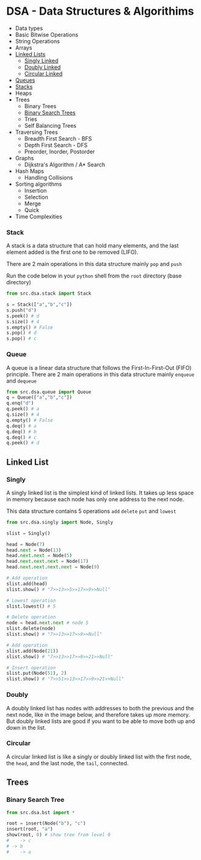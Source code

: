 DSA - Data Structures & Algorithims
===

- Data types
- Basic Bitwise Operations
- String Operations
- Arrays
- [Linked Lists](#linked-list)
  - [Singly Linked](#singly)
  - [Doubly Linked](#doubly)
  - [Circular Linked](#circular)
- [Queues](#queue)
- [Stacks](#stack)
- Heaps
- Trees
  - Binary Trees
  - [Binary Search Trees](#binary-search-tree)
  - Tries
  - Self Balancing Trees
- Traversing Trees
  - Breadth First Search - BFS
  - Depth First Search - DFS
  - Preorder, Inorder, Postorder
- Graphs
  - Dijkstra's Algorithm / A\* Search
- Hash Maps
  - Handling Collisions
- Sorting algorithms
  - Insertion
  - Selection
  - Merge
  - Quick
- Time Complexities

### Stack

A stack is a data structure that can hold many elements, and the last element added is the 
first one to be removed (LIFO). 

There are 2 main operations in this data structure mainly `pop` and `push`

Run the code below in your `python` shell from the `root` directory (base directory)

```python
from src.dsa.stack import Stack

s = Stack(["a","b","c"])
s.push("d")
s.peek() # d
s.size() # 4
s.empty() # False
s.pop() # d
s.pop() # c
```

### Queue

A queue is a linear data structure that follows the First-In-First-Out (FIFO) principle.
There are 2 main operations in this data structure mainly `enqueue` and `dequeue`

```python
from src.dsa.queue import Queue
q = Queue(["a","b","c"])
q.enq("d")
q.peek() # a
q.size() # 4
q.empty() # False
q.deq() # a
q.deq() # b
q.deq() # c 
q.peek() # d
```

## Linked List

### Singly

A singly linked list is the simplest kind of linked lists. It takes up less space in memory because each node has only one address to the next node.

This data structure contains 5 operations `add` `delete` `put` and `lowest`

```python
from src.dsa.singly import Node, Singly

slist = Singly()

head = Node(7)
head.next = Node(13)
head.next.next = Node(5)
head.next.next.next = Node(17)
head.next.next.next.next = Node(9)

# Add operation
slist.add(head)
slist.show() # "7>>13>>5>>17>>9>>Null"

# Lowest operation
slist.lowest() # 5

# Delete operation
node = head.next.next # node 5
slist.delete(node)
slist.show() # "7>>13>>17>>9>>Null"

# Add operation
slist.add(Node(21))
slist.show() # "7>>13>>17>>9>>21>>Null"

# Insert operation
slist.put(Node(51), 2)
slist.show() # "7>>51>>13>>17>>9>>21>>Null"
```

### Doubly

A doubly linked list has nodes with addresses to both the previous and the next node, like in the image below, and therefore takes up more memory. But doubly linked lists are good if you want to be able to move both up and down in the list.

### Circular

A circular linked list is like a singly or doubly linked list with the first node, the `head`, and the last node, the `tail`, connected.

## Trees

### Binary Search Tree

```python
from src.dsa.bst import *

root = insert(Node("b"), "c")
insert(root, "a")
show(root, 0) # show tree from level 0
#    -> c
# -> b
#    -> a
```